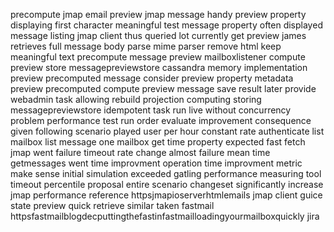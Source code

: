 precompute jmap email preview jmap message handy preview property displaying first character meaningful test message property often displayed message listing jmap client thus queried lot currently get preview james retrieves full message body parse mime parser remove html keep meaningful text precompute message preview mailboxlistener compute preview store messagepreviewstore cassandra memory implementation preview precomputed message consider preview property metadata preview precomputed compute preview message save result later provide webadmin task allowing rebuild projection computing storing messagepreviewstore idempotent task run live without concurrency problem performance test run order evaluate improvement consequence given following scenario played user per hour constant rate authenticate list mailbox list message one mailbox get time property expected fast fetch jmap went failure timeout rate change almost failure mean time getmessages went time improvment operation time improvment metric make sense initial simulation exceeded gatling performance measuring tool timeout percentile proposal entire scenario changeset significantly increase jmap performance reference httpsjmapioserverhtmlemails jmap client guice state preview quick retrieve similar taken fastmail httpsfastmailblogdecputtingthefastinfastmailloadingyourmailboxquickly jira
